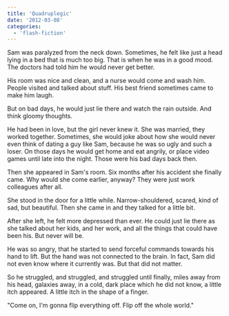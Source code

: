 ```yaml
---
title: 'Quadruplegic'
date: '2012-03-08'
categories:
  - 'flash-fiction'
---
```


Sam was paralyzed from the neck down. Sometimes, he felt like just a head lying
in a bed that is much too big. That is when he was in a good mood. The doctors
had told him he would never get better.

<!-- truncate -->


His room was nice and clean, and a nurse would come and wash him. People visited
and talked about stuff. His best friend sometimes came to make him laugh.

But on bad days, he would just lie there and watch the rain outside. And think
gloomy thoughts.

He had been in love, but the girl never knew it. She was married, they worked
together. Sometimes, she would joke about how she would never even think of
dating a guy like Sam, because he was so ugly and such a loser. On those days he
would get home and eat angrily, or place video games until late into the night.
Those were his bad days back then.

Then she appeared in Sam's room. Six months after his accident she finally came.
Why would she come earlier, anyway? They were just work colleagues after all.

She stood in the door for a little while. Narrow-shouldered, scared, kind of
sad, but beautiful. Then she came in and they talked for a little bit.

After she left, he felt more depressed than ever. He could just lie there as she
talked about her kids, and her work, and all the things that could have been
his. But never will be.

He was so angry, that he started to send forceful commands towards his hand to
lift. But the hand was not connected to the brain. In fact, Sam did not even
know where it currently was. But that did not matter.

So he struggled, and struggled, and struggled until finally, miles away from his
head, galaxies away, in a cold, dark place which he did not know, a little itch
appeared. A little itch in the shape of a finger.

"Come on, I'm gonna flip everything off. Flip off the whole world."

